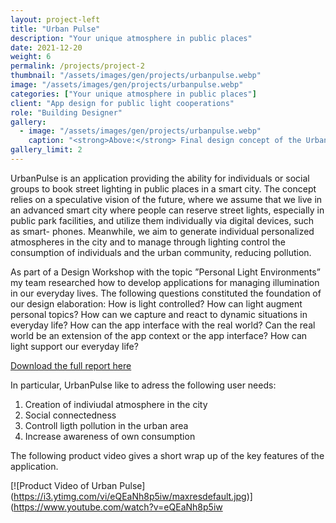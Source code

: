 ```yaml
---
layout: project-left
title: "Urban Pulse"
description: "Your unique atmosphere in public places"
date: 2021-12-20
weight: 6
permalink: /projects/project-2
thumbnail: "/assets/images/gen/projects/urbanpulse.webp"
image: "/assets/images/gen/projects/urbanpulse.webp"
categories: ["Your unique atmosphere in public places"]
client: "App design for public light cooperations"
role: "Building Designer"
gallery:
  - image: "/assets/images/gen/projects/urbanpulse.webp"
    caption: "<strong>Above:</strong> Final design concept of the Urban Pulse application"
gallery_limit: 2
---
```


UrbanPulse is an application providing the ability for individuals or social groups to book street lighting in public places in a smart city. The concept relies on a speculative vision of the future, where we assume that we live in an advanced smart city where people can reserve street lights, especially in public park facilities, and utilize them individually via digital devices, such as smart- phones. Meanwhile, we aim to generate individual personalized atmospheres in the city and to manage through lighting control the consumption of individuals and the urban community, reducing pollution.

 As part of a Design Workshop with the topic ”Personal Light Environments” my team researched how to develop applications for managing illumination in our everyday lives. The following questions constituted the foundation of our design elaboration: How is light controlled? How can light augment personal topics? How can we capture and react to dynamic situations in everyday life? How can the app interface with the real world? Can the real world be an extension of the app context or the app interface? How can light support our everyday life?

 [Download the full report here](/assets/files/UrbanPulse_FinalReport.pdf)

 In particular, UrbanPulse like to adress the following user needs:
 1. Creation of indiviudal atmosphere in the city
 2. Social connectedness
 3. Controll ligth pollution in the urban area
 4. Increase awareness of own consumption

 The following product video gives a short wrap up of the key features of the application.

 [![Product Video of Urban Pulse]
 (https://i3.ytimg.com/vi/eQEaNh8p5iw/maxresdefault.jpg)]
 (https://www.youtube.com/watch?v=eQEaNh8p5iw


